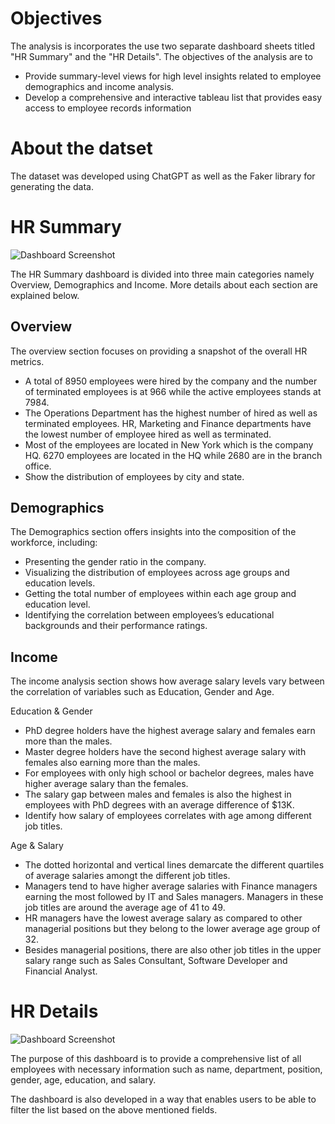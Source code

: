 # Objectives <br>
The analysis is incorporates the use two separate dashboard sheets titled "HR Summary" and the "HR Details". 
The objectives of the analysis are to 
- Provide summary-level views for high level insights related to employee demographics and income analysis.
- Develop a comprehensive and interactive tableau list that provides easy access to employee records information

# About the datset <br>
The dataset was developed using ChatGPT as well as the Faker library for generating the data.

# HR Summary <br>
![Dashboard Screenshot](https://github.com/bayyangjie/Tableau-Projects/blob/main/HR%20Dashboard/HR%20Summary.png) <br>

The HR Summary dashboard is divided into three main categories namely Overview, Demographics and Income. More details about each section are explained below.

## Overview
The overview section focuses on providing a snapshot of the overall HR metrics.
- A total of 8950 employees were hired by the company and the number of terminated employees is at 966 while the active employees stands at 7984.
- The Operations Department has the highest number of hired as well as terminated employees. HR, Marketing and Finance departments have the lowest number of employee hired as well as terminated.
- Most of the employees are located in New York which is the company HQ. 6270 employees are located in the HQ while 2680 are in the branch office.
- Show the distribution of employees by city and state.

## Demographics
The Demographics section offers insights into the composition of the workforce, including:
- Presenting the gender ratio in the company.
- Visualizing the distribution of employees across age groups and education levels.
- Getting the total number of employees within each age group and education level.
- Identifying the correlation between employees’s educational backgrounds and their performance ratings.

## Income
The income analysis section shows how average salary levels vary between the correlation of variables such as Education, Gender and Age.

Education & Gender
- PhD degree holders have the highest average salary and females earn more than the males.
- Master degree holders have the second highest average salary with females also earning more than the males.
- For employees with only high school or bachelor degrees, males have higher average salary than the females.
- The salary gap between males and females is also the highest in employees with PhD degrees with an average difference of $13K.
- Identify how salary of employees correlates with age among different job titles.

Age & Salary
- The dotted horizontal and vertical lines demarcate the different quartiles of average salaries amongt the different job titles.
- Managers tend to have higher average salaries with Finance managers earning the most followed by IT and Sales managers. Managers in these job titles are around the average age of 41 to 49.  
- HR managers have the lowest average salary as compared to other managerial positions but they belong to the lower average age group of 32.
- Besides managerial positions, there are also other job titles in the upper salary range such as Sales Consultant, Software Developer and Financial Analyst.

# HR Details <br>
![Dashboard Screenshot](https://github.com/bayyangjie/Tableau-Projects/blob/main/HR%20Dashboard/HR%20Details.png) <br>

The purpose of this dashboard is to provide a comprehensive list of all employees with necessary information such as name, department, position, gender, age, education, and salary. 

The dashboard is also developed in a way that enables users to be able to filter the list based on the above mentioned fields.


